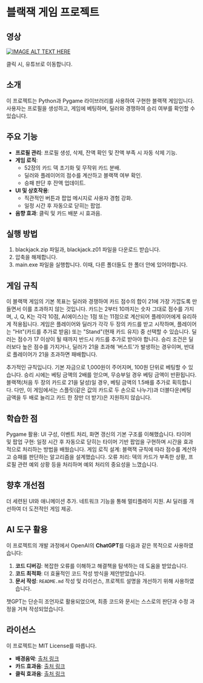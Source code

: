 # 블랙잭 게임 프로젝트

## 영상
[![IMAGE ALT TEXT HERE](https://img.youtube.com/vi/pfahNW5eyLI/0.jpg)](https://www.youtube.com/watch?v=pfahNW5eyLI)

클릭 시, 유튜브로 이동합니다.

## 소개
이 프로젝트는 Python과 Pygame 라이브러리를 사용하여 구현한 블랙잭 게임입니다. 사용자는 프로필을 생성하고, 게임에 베팅하며, 딜러와 경쟁하여 승리 여부를 확인할 수 있습니다. 

## 주요 기능
- **프로필 관리**: 프로필 생성, 삭제, 잔액 확인 및 잔액 부족 시 자동 삭제 기능.
- **게임 로직**:
  - 52장의 카드 덱 초기화 및 무작위 카드 분배.
  - 딜러와 플레이어의 점수를 계산하고 블랙잭 여부 확인.
  - 승패 판단 후 잔액 업데이트.
- **UI 및 상호작용**:
  - 직관적인 버튼과 팝업 메시지로 사용자 경험 강화.
  - 일정 시간 후 자동으로 닫히는 팝업.
- **음향 효과**: 클릭 및 카드 배분 시 효과음.

## 실행 방법
1. blackjack.zip 파일과, blackjack.z01 파일을 다운로드 받습니다.
2. 압축을 해제합니다.
3. main.exe 파일을 실행합니다. 이때, 다른 폴더들도 한 폴더 안에 있어야합니다.

## 게임 규칙
이 블랙잭 게임의 기본 목표는 딜러와 경쟁하여 카드 점수의 합이 21에 가장 가깝도록 만들면서 이를 초과하지 않는 것입니다. 카드는 2부터 10까지는 숫자 그대로 점수를 가지며, J, Q, K는 각각 10점, A(에이스)는 1점 또는 11점으로 계산되어 플레이어에게 유리하게 적용됩니다. 게임은 플레이어와 딜러가 각각 두 장의 카드를 받고 시작하며, 플레이어는 "Hit"(카드를 추가로 받음) 또는 "Stand"(현재 카드 유지) 중 선택할 수 있습니다. 딜러는 점수가 17 이상이 될 때까지 반드시 카드를 추가로 받아야 합니다. 승리 조건은 딜러보다 높은 점수를 가지거나, 딜러가 21을 초과해 '버스트'가 발생하는 경우이며, 반대로 플레이어가 21을 초과하면 패배합니다.

추가적인 규칙입니다. 기본 자금으로 1,000원이 주어지며, 100원 단위로 베팅할 수 있습니다. 승리 시에는 베팅 금액의 2배를 얻으며, 무승부일 경우 베팅 금액이 반환됩니다. 블랙잭(처음 두 장의 카드로 21을 달성)일 경우, 베팅 금액의 1.5배를 추가로 획득합니다. 다만, 이 게임에서는 스플릿(같은 값의 카드로 두 손으로 나누기)과 더블다운(베팅 금액을 두 배로 늘리고 카드 한 장만 더 받기)은 지원하지 않습니다.


## 학습한 점
Pygame 활용: UI 구성, 이벤트 처리, 화면 갱신의 기본 구조를 이해했습니다.
타이머 및 팝업 구현: 일정 시간 후 자동으로 닫히는 타이머 기반 팝업을 구현하며 시간을 효과적으로 처리하는 방법을 배웠습니다.
게임 로직 설계: 블랙잭 규칙에 따라 점수를 계산하고 승패를 판단하는 알고리즘을 설계했습니다.
오류 처리: 덱의 카드가 부족한 상황, 프로필 관련 예외 상황 등을 처리하며 예외 처리의 중요성을 느꼈습니다.

## 향후 개선점
더 세련된 UI와 애니메이션 추가.
네트워크 기능을 통해 멀티플레이 지원.
AI 딜러를 개선하여 더 도전적인 게임 제공.

## AI 도구 활용

이 프로젝트의 개발 과정에서 OpenAI의 **ChatGPT**를 다음과 같은 목적으로 사용하였습니다:

1. **코드 디버깅**: 복잡한 오류를 이해하고 해결책을 탐색하는 데 도움을 받았습니다.
2. **코드 최적화**: 더 효율적인 코드 작성 방식을 제안받았습니다.
3. **문서 작성**: `README.md` 작성 및 라이선스, 프로젝트 설명을 개선하기 위해 사용하였습니다.

챗GPT는 단순히 조언자로 활용되었으며, 최종 코드와 문서는 스스로의 판단과 수정 과정을 거쳐 작성되었습니다.

## 라이선스
이 프로젝트는 MIT License를 따릅니다.

- **배경음악**: [출처 링크](https://www.youtube.com/watch?v=DCTggKrpMWs)
- **카드 효과음**: [출처 링크](https://cdn.pixabay.com/download/audio/2022/03/10/audio_e2a2453389.mp3?filename=card-sounds-35956.mp3)
- **클릭 효과음**: [출처 링크](https://assets.mixkit.co/active_storage/sfx/1119/1119.wav)


